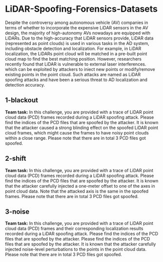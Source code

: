# LiDAR-Spoofing-Forensics-Datasets

Despite the controversy among autonomous vehicle (AV) companies in terms of whether to incorporate the expensive LiDAR sensors in the AV design, the majority of high-autonomy AVs nowadays are equipped with LiDARs. Due to the high-accuracy that LiDAR sensors provide, LiDAR data (represented as point clouds) is used in various tasks in the AD system, including obstacle detection and localization. For example, in LiDAR localization, the LiDARs point cloud will be matched in a pre-built point cloud map to find the best matching position. However, researchers recently found that
LiDAR is vulnerable to external laser interferences. which can be exploited by attackers to iniect new points or modify/remove existing points in the point cloud. Such attacks are named as LiDAR spoofing attacks and have been a serious threat to AD localization and detection accuracy.

## 1-blackout
**Team task:** In this challenge, you are provided with a trace of LiDAR point cloud data (PCD) frames recorded during a LiDAR spoofing attack. Please find the indices of the PCD files that are spoofed by the attacker. It is known that the attacker caused a strong blinding effect on the spoofed LiDAR point cloud frames, which might cause the frames to have noisy point clouds within a close range. Please note that there are in total 3 PCD files got spoofed.

## 2-shift
**Team task:** In this challenge, you are provided with a trace of LiDAR point cloud data (PCD) frames recorded during a LiDAR spoofing attack. Please find the indices of the PCD files that are spoofed by the attacker. It is known that the attacker carefully injected a one-meter offset to one of the axes in point cloud data. Note that the attacked axis is the same in the spoofed frames. Please note that there are in total 3 PCD files got spoofed.

## 3-noise
**Team task:** In this challenge, you are provided with a trace of LiDAR point cloud data (PCD) frames and their corresponding localization results recorded during a LiDAR spoofing attack. Please find the indices of the PCD files that are spoofed by the attacker. Please find the indices of the PCD files that are spoofed by the attacker. It is known that the attacker carefully injected noise-level perturbations to the points in the point cloud data. Please note that there are in total 3 PCD files got spoofed.
